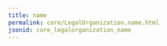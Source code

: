 ```yaml
---
title: name
permalink: core/LegalOrganization.name.html
jsonid: core_legalorganization_name
---
```

